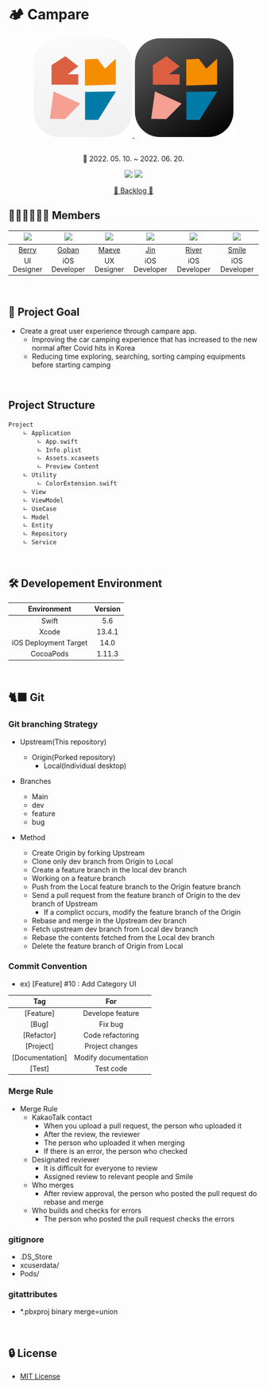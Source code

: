 # 🏕 Campare

<div align="center">

<a href="https://github.com#gh-light-mode-only">
  <img src="./imageFiles/light.png">
</a>

<a href="https://github.com#gh-dark-mode-only">
    <img src="./imageFiles/dark.png">
</a>
  
<br>
<br>

📆 2022. 05. 10. ~ 2022. 06. 20.

[<img src="https://img.shields.io/badge/Swift-5.6-orange?">](https://developer.apple.com/kr/swift/) [<img src="https://img.shields.io/badge/Xcode-13.4.1-blue?">](https://developer.apple.com/kr/xcode/)

[📝 Backlog 🔗](https://docs.google.com/spreadsheets/d/1PN3syMmdZ4WZj2gnUC8ggnf9xVL-oy1SO3Nf8fSVbqE/edit#gid=0)

</div>

## 🧑🏻‍💻👩🏻‍💻 Members

|<img src="https://github.com/vveryberry.png">|<img src="https://github.com/Gobans.png">|<img src="https://github.com/mijinc.png">|<img src="https://github.com/jinwp.png">|<img src="https://github.com/rriver2.png">|<img src="https://github.com/sustainable-git.png">|
|:-:|:-:|:-:|:-:|:-:|:-:|
|[Berry](https://github.com/vveryberry)|[Goban](https://github.com/Gobans)|[Maeve](https://github.com/mijinc)|[Jin](https://github.com/jinwp)|[River](https://github.com/rriver2)|[Smile](https://github.com/sustainable-git)|
|UI Designer|iOS Developer|UX Designer|iOS Developer|iOS Developer|iOS Developer|

<br>

## 🎯 Project Goal

- Create a great user experience through campare app.
    - Improving the car camping experience that has increased to the new normal after Covid hits in Korea
    - Reducing time exploring, searching, sorting camping equipments before starting camping 

<br>

## Project Structure

```swift
Project
    ㄴ Application
        ㄴ App.swift
        ㄴ Info.plist
        ㄴ Assets.xcaseets
        ㄴ Preview Content
    ㄴ Utility
        ㄴ ColorExtension.swift
    ㄴ View
    ㄴ ViewModel
    ㄴ UseCase
    ㄴ Model
    ㄴ Entity
    ㄴ Repository
    ㄴ Service
```


<br>

## 🛠 Developement Environment

|Environment|Version|
|:-:|:-:|
|Swift|5.6|
|Xcode|13.4.1|
|iOS Deployment Target|14.0|
|CocoaPods|1.11.3|

<br>

## 🐈‍⬛ Git

### Git branching Strategy

- Upstream(This repository)
  - Origin(Porked repository)
    - Local(Individual desktop)

- Branches
  - Main
  - dev
  - feature
  - bug

- Method
    - Create Origin by forking Upstream
    - Clone only dev branch from Origin to Local
    - Create a feature branch in the local dev branch
    - Working on a feature branch
    - Push from the Local feature branch to the Origin feature branch
    - Send a pull request from the feature branch of Origin to the dev branch of Upstream
        - If a complict occurs, modify the feature branch of the Origin
    - Rebase and merge in the Upstream dev branch
    - Fetch upstream dev branch from Local dev branch
    - Rebase the contents fetched from the Local dev branch
    - Delete the feature branch of Origin from Local

### Commit Convention

- ex) [Feature] #10 : Add Category UI

|Tag|For|
|:-:|:-:|
|[Feature]|Develope feature|
|[Bug]|Fix bug|
|[Refactor]|Code refactoring|
|[Project]|Project changes|
|[Documentation]|Modify documentation|
|[Test]|Test code|

### Merge Rule

- Merge Rule
    - KakaoTalk contact
        - When you upload a pull request, the person who uploaded it
        - After the review, the reviewer
        - The person who uploaded it when merging
        - If there is an error, the person who checked
    - Designated reviewer
        - It is difficult for everyone to review
        - Assigned review to relevant people and Smile
    - Who merges
        - After review approval, the person who posted the pull request do rebase and merge
    - Who builds and checks for errors
        - The person who posted the pull request checks the errors

### gitignore

- .DS_Store
- xcuserdata/
- Pods/

### gitattributes

- *.pbxproj binary merge=union

<br>

## 🔒 License

- [MIT License](./LICENSE)
